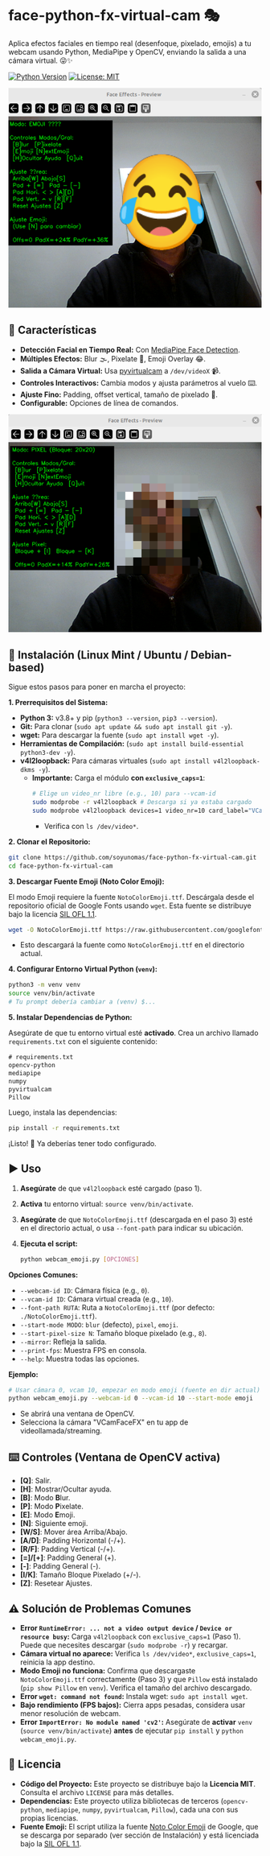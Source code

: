 # face-python-fx-virtual-cam 🎭

Aplica efectos faciales en tiempo real (desenfoque, pixelado, emojis) a tu webcam usando Python, MediaPipe y OpenCV, enviando la salida a una cámara virtual. 😜✨

[![Python Version](https://img.shields.io/badge/python-3.8+-blue.svg)](https://www.python.org/)
[![License: MIT](https://img.shields.io/badge/License-MIT-yellow.svg)](https://opensource.org/licenses/MIT)

<!-- TODO: Considera añadir un GIF o captura de pantalla aquí mostrando los efectos -->
<p align="center"><img src="screenshot.png" alt="Demo Effects"></p>

## 🚀 Características

*   **Detección Facial en Tiempo Real:** Con [MediaPipe Face Detection](https://developers.google.com/mediapipe/solutions/vision/face_detector).
*   **Múltiples Efectos:** Blur 🌫️, Pixelate 👾, Emoji Overlay 😂.
*   **Salida a Cámara Virtual:** Usa [pyvirtualcam](https://github.com/letmaik/pyvirtualcam) a `/dev/videoX` 📹.
*   **Controles Interactivos:** Cambia modos y ajusta parámetros al vuelo ⌨️.
*   **Ajuste Fino:** Padding, offset vertical, tamaño de pixelado 🔧.
*   **Configurable:** Opciones de línea de comandos.

<p align="center"><img src="screenshot1.png" alt="Demo Effects"></p>

## 🐧 Instalación (Linux Mint / Ubuntu / Debian-based)

Sigue estos pasos para poner en marcha el proyecto:

**1. Prerrequisitos del Sistema:**

*   **Python 3:** v3.8+ y pip (`python3 --version`, `pip3 --version`).
*   **Git:** Para clonar (`sudo apt update && sudo apt install git -y`).
*   **wget:** Para descargar la fuente (`sudo apt install wget -y`).
*   **Herramientas de Compilación:** (`sudo apt install build-essential python3-dev -y`).
*   **v4l2loopback:** Para cámaras virtuales (`sudo apt install v4l2loopback-dkms -y`).
    *   **Importante:** Carga el módulo **con `exclusive_caps=1`**:
        ```bash
        # Elige un video_nr libre (e.g., 10) para --vcam-id
        sudo modprobe -r v4l2loopback # Descarga si ya estaba cargado
        sudo modprobe v4l2loopback devices=1 video_nr=10 card_label="VCamFaceFX" exclusive_caps=1
        ```
        *   Verifica con `ls /dev/video*`.

**2. Clonar el Repositorio:**

```bash
git clone https://github.com/soyunomas/face-python-fx-virtual-cam.git
cd face-python-fx-virtual-cam
```

**3. Descargar Fuente Emoji (Noto Color Emoji):**

El modo Emoji requiere la fuente `NotoColorEmoji.ttf`. Descárgala desde el repositorio oficial de Google Fonts usando `wget`. Esta fuente se distribuye bajo la licencia [SIL OFL 1.1](https://scripts.sil.org/OFL).

```bash
wget -O NotoColorEmoji.ttf https://raw.githubusercontent.com/googlefonts/noto-emoji/main/fonts/NotoColorEmoji.ttf
```
*   Esto descargará la fuente como `NotoColorEmoji.ttf` en el directorio actual.

**4. Configurar Entorno Virtual Python (`venv`):**

```bash
python3 -m venv venv
source venv/bin/activate
# Tu prompt debería cambiar a (venv) $...
```

**5. Instalar Dependencias de Python:**

Asegúrate de que tu entorno virtual esté **activado**. Crea un archivo llamado `requirements.txt` con el siguiente contenido:

```text
# requirements.txt
opencv-python
mediapipe
numpy
pyvirtualcam
Pillow
```

Luego, instala las dependencias:

```bash
pip install -r requirements.txt
```

¡Listo! 🎉 Ya deberías tener todo configurado.

## ▶️ Uso

1.  **Asegúrate** de que `v4l2loopback` esté cargado (paso 1).
2.  **Activa** tu entorno virtual: `source venv/bin/activate`.
3.  **Asegúrate** de que `NotoColorEmoji.ttf` (descargada en el paso 3) esté en el directorio actual, o usa `--font-path` para indicar su ubicación.
4.  **Ejecuta el script:**

    ```bash
    python webcam_emoji.py [OPCIONES]
    ```

**Opciones Comunes:**

*   `--webcam-id ID`: Cámara física (e.g., `0`).
*   `--vcam-id ID`: Cámara virtual creada (e.g., `10`).
*   `--font-path RUTA`: Ruta a `NotoColorEmoji.ttf` (por defecto: `./NotoColorEmoji.ttf`).
*   `--start-mode MODO`: `blur` (defecto), `pixel`, `emoji`.
*   `--start-pixel-size N`: Tamaño bloque pixelado (e.g., `8`).
*   `--mirror`: Refleja la salida.
*   `--print-fps`: Muestra FPS en consola.
*   `--help`: Muestra todas las opciones.

**Ejemplo:**

```bash
# Usar cámara 0, vcam 10, empezar en modo emoji (fuente en dir actual)
python webcam_emoji.py --webcam-id 0 --vcam-id 10 --start-mode emoji
```

*   Se abrirá una ventana de OpenCV.
*   Selecciona la cámara "VCamFaceFX" en tu app de videollamada/streaming.

## ⌨️ Controles (Ventana de OpenCV activa)

*   **[Q]**: Salir.
*   **[H]**: Mostrar/Ocultar ayuda.
*   **[B]**: Modo **B**lur.
*   **[P]**: Modo **P**ixelate.
*   **[E]**: Modo **E**moji.
*   **[N]**: Siguiente emoji.
*   **[W/S]**: Mover área Arriba/Abajo.
*   **[A/D]**: Padding Horizontal (-/+).
*   **[R/F]**: Padding Vertical (-/+).
*   **[=]/[+]**: Padding General (+).
*   **[-]**: Padding General (-).
*   **[I/K]**: Tamaño Bloque Pixelado (+/-).
*   **[Z]**: Resetear Ajustes.

## ⚠️ Solución de Problemas Comunes

*   **Error `RuntimeError: ... not a video output device` / `Device or resource busy`:** Carga `v4l2loopback` con `exclusive_caps=1` (Paso 1). Puede que necesites descargar (`sudo modprobe -r`) y recargar.
*   **Cámara virtual no aparece:** Verifica `ls /dev/video*`, `exclusive_caps=1`, reinicia la app destino.
*   **Modo Emoji no funciona:** Confirma que descargaste `NotoColorEmoji.ttf` correctamente (Paso 3) y que `Pillow` está instalado (`pip show Pillow` en `venv`). Verifica el tamaño del archivo descargado.
*   **Error `wget: command not found`:** Instala wget: `sudo apt install wget`.
*   **Bajo rendimiento (FPS bajos):** Cierra apps pesadas, considera usar menor resolución de webcam.
*   **Error `ImportError: No module named 'cv2'`:** Asegúrate de **activar** `venv` (`source venv/bin/activate`) **antes** de ejecutar `pip install` y `python webcam_emoji.py`.

## 📜 Licencia

*   **Código del Proyecto:** Este proyecto se distribuye bajo la **Licencia MIT**. Consulta el archivo `LICENSE` para más detalles.
*   **Dependencias:** Este proyecto utiliza bibliotecas de terceros (`opencv-python`, `mediapipe`, `numpy`, `pyvirtualcam`, `Pillow`), cada una con sus propias licencias.
*   **Fuente Emoji:** El script utiliza la fuente [Noto Color Emoji](https://github.com/googlefonts/noto-emoji) de Google, que se descarga por separado (ver sección de Instalación) y está licenciada bajo la [SIL OFL 1.1](https://scripts.sil.org/OFL).
